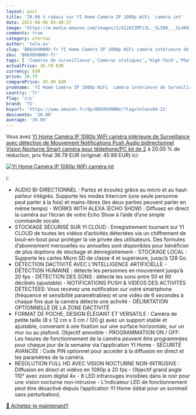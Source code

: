 ```yaml
---
layout: post
title: '20.00 % rabais sur YI Home Caméra IP 1080p WiFi  caméra int'
date: 2021-06-08 05:48:57
image: 'https://m.media-amazon.com/images/I/4128IZMF13L._SL500_._SL400_.jpg'
comments: true
category: ofertas
author: 'tole.es'
slug: 'B06XHVNNNV-fr YI Home Caméra IP 1080p WiFi caméra intérieure de...'
sku: 'B06XHVNNNV-fr'
tags: [ 'Caméras de surveillance','Caméras statiques','High-Tech','Photo et caméscopes','yi', ]
actualPrice: 36.79 EUR
currency: EUR
price: 36.79
comparePrice: 45.99 EUR
prodname: 'YI Home Caméra IP 1080p WiFi  caméra intérieure de Surveillance avec détection de Mouvement  Notifications Push  Audio bidirectionnel  Vision Nocturne  Smart caméra pour téléphone/PC  kit de 2'
country: 'fr'
flag: '🇫🇷'
brand: 'YI'
buyurl: 'https://www.amazon.fr/dp/B06XHVNNNV/?tag=tolees0d-21'
descuento: '20.00'
average: '39.09'
---
```


Vous avez [YI Home Caméra IP 1080p WiFi  caméra intérieure de Surveillance avec détection de Mouvement  Notifications Push  Audio bidirectionnel  Vision Nocturne  Smart caméra pour téléphone/PC  kit de 2](https://www.amazon.fr/dp/B06XHVNNNV/?tag=tolees0d-21)  à  20.00 % de réduction, prix final  36.79 EUR (original: 45.99 EUR) ici:

[![YI Home Caméra IP 1080p WiFi  caméra int](https://m.media-amazon.com/images/I/4128IZMF13L._SL500_._SL400_.jpg)](https://www.amazon.fr/dp/B06XHVNNNV/?tag=tolees0d-21)

ℹ️:

- AUDIO BI-DIRECTIONNEL : Parlez et écoutez grâce au micro et au haut-parleur intégrés. Supporte les modes Intercom (une seule personne peut parler à la fois) et mains-libres (les deux parties peuvent parler en même temps) - WORKS WITH ALEXA (ECHO SHOW) : Diffusez en direct la caméra sur l’écran de votre Echo Show à l’aide d’une simple commande vocale.
- STOCKAGE SÉCURISÉ SUR YI CLOUD : Enregistrement tournant sur YI CLOUD de toutes les vidéos d’activités détectées via un chiffrement de bout-en-bout pour protéger la vie privée des utilisateurs. Des formules d’abonnement mensuelles ou annuelles sont disponibles pour bénéficier de plus doptions de stockage et denregistrement - STOCKAGE LOCAL : Supporte les cartes Micro SD de classe 4 et supérieure, jusqu’à 128 Go.
- DÉTECTION DACTIVITÉ AVEC L’INTELLIGENCE ARTIFICIELLE - DÉTECTION HUMAINE : détecte les personnes en mouvement jusqu’à 20 fps - DÉTECTION DES SONS : détecte les sons entre 50 et 90 décibels (ajustable) - NOTIFICATIONS PUSH & VIDÉOS DES ACTIVITÉS DÉTECTÉES: Vous recevez une notification sur votre smartphone (fréquence et sensibilité paramétrables) et une vidéo de 6 secondes à chaque fois que la caméra détecte une activité - DÉLIMITATION OPTIONNELLE DE LA ZONE DACTIVITÉ
- FORMAT DE POCHE, DESIGN ÉLÉGANT ET VERSATILE : Caméra de petite taille (8 x 12 cm x 3 cm / 120 g) avec un support stable et ajustable, convenant à une fixation sur une surface horizontale, sur un mur ou au plafond. Objectif amovible - PROGRAMMATION ON / OFF: Les heures de fonctionnement de la caméra peuvent être programmées pour chaque jour de la semaine via l’application YI Home - SÉCURITÉ AVANCÉE : Code PIN optionnel pour accéder à la diffusion en direct et les paramètres de la caméra.
- RÉSOLUTION FULL HD AVEC VISION NOCTURNE NON-INTRUSIVE : Diffusion en direct et vidéos en 1080p à 20 fps - Objectif grand angle 110° avec zoom digital 4x - 8 LED infrarouges invisibles dans le noir pour une vision nocturne non-intrusive - L’indicateur LED de fonctionnement peut être désactivé depuis l’application YI Home (idéal pour un sommeil sans perturbation).

[🛒 Achetez-le maintenant!!](https://www.amazon.fr/dp/B06XHVNNNV/?tag=tolees0d-21)
